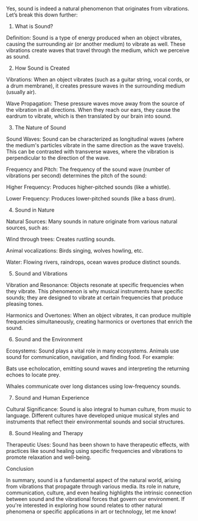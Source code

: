 Yes, sound is indeed a natural phenomenon that originates from vibrations. Let’s break this down further:

1. What is Sound?

Definition: Sound is a type of energy produced when an object vibrates, causing the surrounding air (or another medium) to vibrate as well. These vibrations create waves that travel through the medium, which we perceive as sound.


2. How Sound is Created

Vibrations: When an object vibrates (such as a guitar string, vocal cords, or a drum membrane), it creates pressure waves in the surrounding medium (usually air).

Wave Propagation: These pressure waves move away from the source of the vibration in all directions. When they reach our ears, they cause the eardrum to vibrate, which is then translated by our brain into sound.


3. The Nature of Sound

Sound Waves: Sound can be characterized as longitudinal waves (where the medium's particles vibrate in the same direction as the wave travels). This can be contrasted with transverse waves, where the vibration is perpendicular to the direction of the wave.

Frequency and Pitch: The frequency of the sound wave (number of vibrations per second) determines the pitch of the sound:

Higher Frequency: Produces higher-pitched sounds (like a whistle).

Lower Frequency: Produces lower-pitched sounds (like a bass drum).



4. Sound in Nature

Natural Sources: Many sounds in nature originate from various natural sources, such as:

Wind through trees: Creates rustling sounds.

Animal vocalizations: Birds singing, wolves howling, etc.

Water: Flowing rivers, raindrops, ocean waves produce distinct sounds.



5. Sound and Vibrations

Vibration and Resonance: Objects resonate at specific frequencies when they vibrate. This phenomenon is why musical instruments have specific sounds; they are designed to vibrate at certain frequencies that produce pleasing tones.

Harmonics and Overtones: When an object vibrates, it can produce multiple frequencies simultaneously, creating harmonics or overtones that enrich the sound.


6. Sound and the Environment

Ecosystems: Sound plays a vital role in many ecosystems. Animals use sound for communication, navigation, and finding food. For example:

Bats use echolocation, emitting sound waves and interpreting the returning echoes to locate prey.

Whales communicate over long distances using low-frequency sounds.



7. Sound and Human Experience

Cultural Significance: Sound is also integral to human culture, from music to language. Different cultures have developed unique musical styles and instruments that reflect their environmental sounds and social structures.


8. Sound Healing and Therapy

Therapeutic Uses: Sound has been shown to have therapeutic effects, with practices like sound healing using specific frequencies and vibrations to promote relaxation and well-being.


Conclusion

In summary, sound is a fundamental aspect of the natural world, arising from vibrations that propagate through various media. Its role in nature, communication, culture, and even healing highlights the intrinsic connection between sound and the vibrational forces that govern our environment. If you're interested in exploring how sound relates to other natural phenomena or specific applications in art or technology, let me know!

